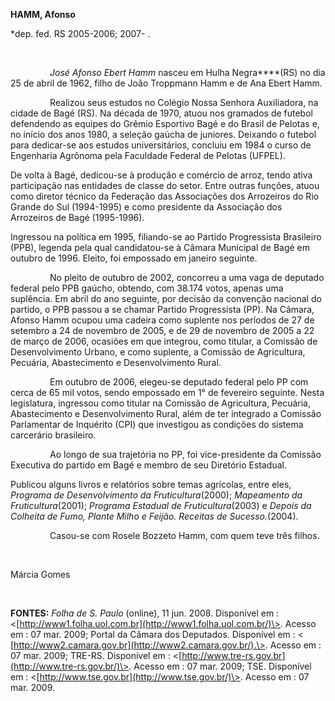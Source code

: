 **HAMM, Afonso**

\*dep. fed. RS 2005-2006; 2007- .

 

                *José Afonso Ebert Hamm* nasceu em Hulha Negra****(RS)
no dia 25 de abril de 1962, filho de João Troppmann Hamm e de Ana Ebert
Hamm.

                Realizou seus estudos no Colégio Nossa Senhora
Auxiliadora, na cidade de Bagé (RS). Na década de 1970, atuou nos
gramados de futebol defendendo as equipes do Grêmio Esportivo Bagé e do
Brasil de Pelotas e, no início dos anos 1980, a seleção gaúcha de
juniores. Deixando o futebol para dedicar-se aos estudos universitários,
concluiu em 1984 o curso de Engenharia Agrônoma pela Faculdade Federal
de Pelotas (UFPEL).

De volta à Bagé, dedicou-se à produção e comércio de arroz, tendo ativa
participação nas entidades de classe do setor. Entre outras funções,
atuou como diretor técnico da Federação das Associações dos Arrozeiros
do Rio Grande do Sul (1994-1995) e como presidente da Associação dos 
Arrozeiros de Bagé (1995-1996).

Ingressou na política em 1995, filiando-se ao Partido Progressista
Brasileiro (PPB), legenda pela qual candidatou-se à Câmara Municipal de
Bagé em outubro de 1996. Eleito, foi empossado em janeiro seguinte.

                No pleito de outubro de 2002, concorreu a uma vaga de
deputado federal pelo PPB gaúcho, obtendo, com 38.174 votos, apenas uma
suplência. Em abril do ano seguinte, por decisão da convenção nacional
do partido, o PPB passou a se chamar Partido Progressista (PP). Na
Câmara, Afonso Hamm ocupou uma cadeira como suplente nos períodos de 27
de setembro a 24 de novembro de 2005, e de 29 de novembro de 2005 a 22
de março de 2006, ocasiões em que integrou, como titular, a Comissão de
Desenvolvimento Urbano, e como suplente, a Comissão de Agricultura,
Pecuária, Abastecimento e Desenvolvimento Rural.

                Em outubro de 2006, elegeu-se deputado federal pelo PP
com cerca de 65 mil votos, sendo empossado em 1° de fevereiro seguinte.
Nesta legislatura, ingressou como titular na Comissão de Agricultura,
Pecuária, Abastecimento e Desenvolvimento Rural, além de ter integrado a
Comissão Parlamentar de Inquérito (CPI) que investigou as condições do
sistema carcerário brasileiro.

                Ao longo de sua trajetória no PP, foi vice-presidente da
Comissão Executiva do partido em Bagé e membro de seu Diretório
Estadual.

Publicou alguns livros e relatórios sobre temas agrícolas, entre eles,
*Programa de Desenvolvimento da Fruticultura*(2000); *Mapeamento da
Fruticultura*(2001); *Programa Estadual de Fruticultura*(2003) e *Depois
da Colheita de Fumo, Plante Milho e Feijão. Receitas de Sucesso.*(2004).

                Casou-se com Rosele Bozzeto Hamm, com quem teve três
filhos.

 

Márcia Gomes

 

**FONTES:** *Folha de S. Paulo* (online), 11 jun. 2008. Disponível em :
\<[http://www1.folha.uol.com.br](http://www1.folha.uol.com.br/)\>.
Acesso em : 07 mar. 2009; Portal da Câmara dos Deputados. Disponível em
: \< [http://www2.camara.gov.br](http://www2.camara.gov.br/).\>. Acesso
em : 07 mar. 2009; TRE-RS. Disponível em :
\<[http://www.tre-rs.gov.br](http://www.tre-rs.gov.br/)\>. Acesso em :
07 mar. 2009; TSE. Disponível em :
\<[http://www.tse.gov.br](http://www.tse.gov.br/)\>. Acesso em : 07 mar.
2009.                  

               

 
